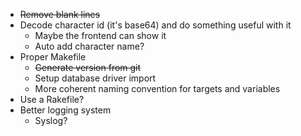 - ~~Remove blank lines~~
- Decode character id (it's base64) and do something useful with it
	- Maybe the frontend can show it
	- Auto add character name?
- Proper Makefile
	- ~~Generate version from git~~
	- Setup database driver import
	- More coherent naming convention for targets and variables
- Use a Rakefile?
- Better logging system
	- Syslog?
